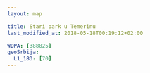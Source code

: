 ```yaml
---
layout: map

title: Stari park u Temerinu
last_modified_at: 2018-05-18T00:19:12+02:00

WDPA: [388825]
geoSrbija:
  L1_183: [70]
---
```

